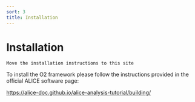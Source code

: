 ```yaml
---
sort: 3
title: Installation
---
```


# Installation

```todo
Move the installation instructions to this site
```

To install the O2 framework please follow the instructions provided in the official ALICE software page:

[//]: # (open the link in a new window)
<a href="https://alice-doc.github.io/alice-analysis-tutorial/building/" target="_blank">https://alice-doc.github.io/alice-analysis-tutorial/building/</a>
